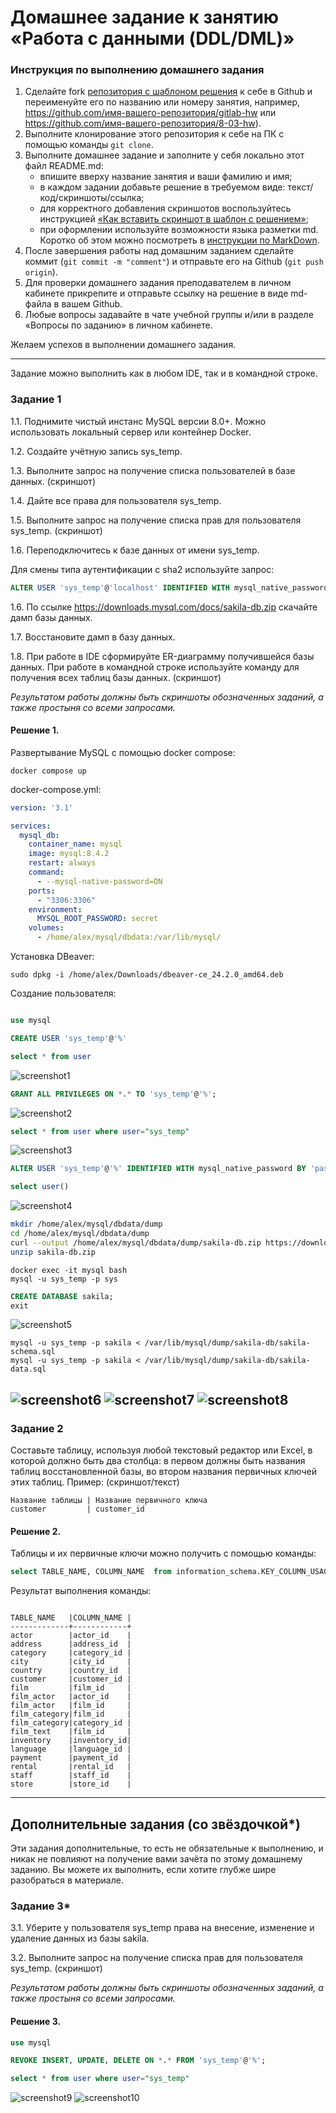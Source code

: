 # Домашнее задание к занятию «Работа с данными (DDL/DML)»

### Инструкция по выполнению домашнего задания

1. Сделайте fork [репозитория c шаблоном решения](https://github.com/netology-code/sys-pattern-homework) к себе в Github и переименуйте его по названию или номеру занятия, например, https://github.com/имя-вашего-репозитория/gitlab-hw или https://github.com/имя-вашего-репозитория/8-03-hw).
2. Выполните клонирование этого репозитория к себе на ПК с помощью команды `git clone`.
3. Выполните домашнее задание и заполните у себя локально этот файл README.md:
   - впишите вверху название занятия и ваши фамилию и имя;
   - в каждом задании добавьте решение в требуемом виде: текст/код/скриншоты/ссылка;
   - для корректного добавления скриншотов воспользуйтесь инструкцией [«Как вставить скриншот в шаблон с решением»](https://github.com/netology-code/sys-pattern-homework/blob/main/screen-instruction.md);
   - при оформлении используйте возможности языка разметки md. Коротко об этом можно посмотреть в [инструкции по MarkDown](https://github.com/netology-code/sys-pattern-homework/blob/main/md-instruction.md).
4. После завершения работы над домашним заданием сделайте коммит (`git commit -m "comment"`) и отправьте его на Github (`git push origin`).
5. Для проверки домашнего задания преподавателем в личном кабинете прикрепите и отправьте ссылку на решение в виде md-файла в вашем Github.
6. Любые вопросы задавайте в чате учебной группы и/или в разделе «Вопросы по заданию» в личном кабинете.

Желаем успехов в выполнении домашнего задания.

---

Задание можно выполнить как в любом IDE, так и в командной строке.

### Задание 1
1.1. Поднимите чистый инстанс MySQL версии 8.0+. Можно использовать локальный сервер или контейнер Docker.

1.2. Создайте учётную запись sys_temp. 

1.3. Выполните запрос на получение списка пользователей в базе данных. (скриншот)

1.4. Дайте все права для пользователя sys_temp. 

1.5. Выполните запрос на получение списка прав для пользователя sys_temp. (скриншот)

1.6. Переподключитесь к базе данных от имени sys_temp.

Для смены типа аутентификации с sha2 используйте запрос: 
```sql
ALTER USER 'sys_temp'@'localhost' IDENTIFIED WITH mysql_native_password BY 'password';
```
1.6. По ссылке https://downloads.mysql.com/docs/sakila-db.zip скачайте дамп базы данных.

1.7. Восстановите дамп в базу данных.

1.8. При работе в IDE сформируйте ER-диаграмму получившейся базы данных. При работе в командной строке используйте команду для получения всех таблиц базы данных. (скриншот)

*Результатом работы должны быть скриншоты обозначенных заданий, а также простыня со всеми запросами.*


#### Решение 1.

Развертывание MySQL с помощью docker compose:

```
docker compose up
```

docker-compose.yml:

```yml
version: '3.1'

services:
  mysql_db:
    container_name: mysql
    image: mysql:8.4.2
    restart: always
    command:
      - --mysql-native-password=ON
    ports:
      - "3306:3306"
    environment:
      MYSQL_ROOT_PASSWORD: secret
    volumes:
      - /home/alex/mysql/dbdata:/var/lib/mysql/

```

Установка DBeaver:

```
sudo dpkg -i /home/alex/Downloads/dbeaver-ce_24.2.0_amd64.deb 
```

Создание пользователя:

```sql

use mysql 

CREATE USER 'sys_temp'@'%' 

select * from user
```

![screenshot1](https://github.com/hachubra/sdb-hw/blob/sdbsql-24/images/Screenshot_25.png)

```sql
GRANT ALL PRIVILEGES ON *.* TO 'sys_temp'@'%';
```
![screenshot2](https://github.com/hachubra/sdb-hw/blob/sdbsql-24/images/Screenshot_26.png)

```sql
select * from user where user="sys_temp"
```

![screenshot3](https://github.com/hachubra/sdb-hw/blob/sdbsql-24/images/Screenshot_27.png)

```sql
ALTER USER 'sys_temp'@'%' IDENTIFIED WITH mysql_native_password BY 'password';

select user()

```

![screenshot4](https://github.com/hachubra/sdb-hw/blob/sdbsql-24/images/Screenshot_28.png)

```bash
mkdir /home/alex/mysql/dbdata/dump
cd /home/alex/mysql/dbdata/dump
curl --output /home/alex/mysql/dbdata/dump/sakila-db.zip https://downloads.mysql.com/docs/sakila-db.zip 
unzip sakila-db.zip

```

```
docker exec -it mysql bash 
mysql -u sys_temp -p sys
```

```sql
CREATE DATABASE sakila;
exit
```

![screenshot5](https://github.com/hachubra/sdb-hw/blob/sdbsql-24/images/Screenshot_29.png)

```
mysql -u sys_temp -p sakila < /var/lib/mysql/dump/sakila-db/sakila-schema.sql 
mysql -u sys_temp -p sakila < /var/lib/mysql/dump/sakila-db/sakila-data.sql 
``` 

![screenshot6](https://github.com/hachubra/sdb-hw/blob/sdbsql-24/images/Screenshot_30.png)
![screenshot7](https://github.com/hachubra/sdb-hw/blob/sdbsql-24/images/Screenshot_31.png)
![screenshot8](https://github.com/hachubra/sdb-hw/blob/sdbsql-24/images/Screenshot_32.png)
---

### Задание 2
Составьте таблицу, используя любой текстовый редактор или Excel, в которой должно быть два столбца: в первом должны быть названия таблиц восстановленной базы, во втором названия первичных ключей этих таблиц. Пример: (скриншот/текст)
```
Название таблицы | Название первичного ключа
customer         | customer_id
```

#### Решение 2.

Таблицы и их первичные ключи можно получить с помощью команды:

```sql
select TABLE_NAME, COLUMN_NAME  from information_schema.KEY_COLUMN_USAGE WHERE CONSTRAINT_SCHEMA="sakila" and constraint_name="PRIMARY"
```

Результат выполнения команды:

```

TABLE_NAME   |COLUMN_NAME |
-------------+------------+
actor        |actor_id    |
address      |address_id  |
category     |category_id |
city         |city_id     |
country      |country_id  |
customer     |customer_id |
film         |film_id     |
film_actor   |actor_id    |
film_actor   |film_id     |
film_category|film_id     |
film_category|category_id |
film_text    |film_id     |
inventory    |inventory_id|
language     |language_id |
payment      |payment_id  |
rental       |rental_id   |
staff        |staff_id    |
store        |store_id    |

```

---

## Дополнительные задания (со звёздочкой*)
Эти задания дополнительные, то есть не обязательные к выполнению, и никак не повлияют на получение вами зачёта по этому домашнему заданию. Вы можете их выполнить, если хотите глубже шире разобраться в материале.

### Задание 3*
3.1. Уберите у пользователя sys_temp права на внесение, изменение и удаление данных из базы sakila.

3.2. Выполните запрос на получение списка прав для пользователя sys_temp. (скриншот)

*Результатом работы должны быть скриншоты обозначенных заданий, а также простыня со всеми запросами.*


#### Решение 3.

```sql
use mysql 

REVOKE INSERT, UPDATE, DELETE ON *.* FROM 'sys_temp'@'%';

select * from user where user="sys_temp"
```

![screenshot9](https://github.com/hachubra/sdb-hw/blob/sdbsql-24/images/Screenshot_33.png)
![screenshot10](https://github.com/hachubra/sdb-hw/blob/sdbsql-24/images/Screenshot_34.png)
